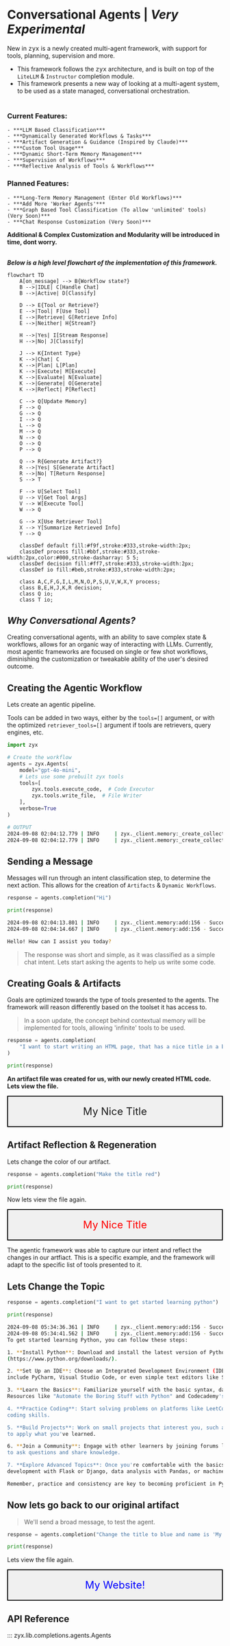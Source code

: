 # **Conversational Agents** | *Very Experimental*

New in <samp>zyx</samp> is a newly created multi-agent framework, with support for tools, planning, supervision and more. </br>

- This framework follows the <samp>zyx</samp> architecture, and is built on top of the <code>LiteLLM</code> & <code>Instructor</code> completion module. </br>
- This framework presents a new way of looking at a multi-agent system, to be used as a state managed, conversational orchestration. </br></br>

### **Current Features**:

    - ***LLM Based Classification***
    - ***Dynamically Generated Workflows & Tasks***
    - ***Artifact Generation & Guidance (Inspired by Claude)***
    - ***Custom Tool Usage***
    - ***Dynamic Short-Term Memory Management***
    - ***Supervision of Workflows***
    - ***Reflective Analysis of Tools & Workflows***

### **Planned Features**:

    - ***Long-Term Memory Management (Enter Old Workflows)***
    - ***Add More 'Worker Agents'***
    - ***Graph Based Tool Classification (To allow 'unlimited' tools) (Very Soon)***
    - ***Chat Response Customization (Very Soon)***

**Additional & Complex Customization and Modularity will be introduced in time, dont worry.**</br></br>

***Below is a high level flowchart of the implementation of this framework.***

```mermaid
flowchart TD
    A[on_message] --> B{Workflow state?}
    B -->|IDLE| C[Handle Chat]
    B -->|Active| D[Classify]
    
    D --> E{Tool or Retrieve?}
    E -->|Tool| F[Use Tool]
    E -->|Retrieve| G[Retrieve Info]
    E -->|Neither| H{Stream?}
    
    H -->|Yes| I[Stream Response]
    H -->|No| J[Classify]
    
    J --> K{Intent Type}
    K -->|Chat| C
    K -->|Plan| L[Plan]
    K -->|Execute| M[Execute]
    K -->|Evaluate| N[Evaluate]
    K -->|Generate| O[Generate]
    K -->|Reflect| P[Reflect]
    
    C --> Q[Update Memory]
    F --> Q
    G --> Q
    I --> Q
    L --> Q
    M --> Q
    N --> Q
    O --> Q
    P --> Q
    
    Q --> R{Generate Artifact?}
    R -->|Yes| S[Generate Artifact]
    R -->|No| T[Return Response]
    S --> T

    F --> U[Select Tool]
    U --> V[Get Tool Args]
    V --> W[Execute Tool]
    W --> Q

    G --> X[Use Retriever Tool]
    X --> Y[Summarize Retrieved Info]
    Y --> Q

    classDef default fill:#f9f,stroke:#333,stroke-width:2px;
    classDef process fill:#bbf,stroke:#333,stroke-width:2px,color:#000,stroke-dasharray: 5 5;
    classDef decision fill:#ff7,stroke:#333,stroke-width:2px;
    classDef io fill:#beb,stroke:#333,stroke-width:2px;
    
    class A,C,F,G,I,L,M,N,O,P,S,U,V,W,X,Y process;
    class B,E,H,J,K,R decision;
    class Q io;
    class T io;
```

## ***Why Conversational Agents?***

Creating conversational agents, with an ability to save complex state & workflows, allows for an organic way of interacting with LLMs. Currently, most agentic frameworks are focused on single or few shot workflows, diminishing the customization or tweakable ability of the user's desired outcome.

## **Creating the Agentic Workflow**

Lets create an agentic pipeline. </br>

Tools can be added in two ways, either by the <code>tools=[]</code> argument, or with the optimized <code>retriever_tools=[]</code> argument if tools are retrievers, query engines, etc.

```python
import zyx

# Create the workflow
agents = zyx.Agents(
    model="gpt-4o-mini",
    # Lets use some prebuilt zyx tools
    tools=[
        zyx.tools.execute_code,  # Code Executor
        zyx.tools.write_file,  # File Writer
    ],
    verbose=True
)
```

```bash
# OUTPUT
2024-09-08 02:04:12.779 | INFO     | zyx._client.memory:_create_collection:73 - Collection 'agents_memory' does not exist. Creating it now.
2024-09-08 02:04:12.779 | INFO     | zyx._client.memory:_create_collection:82 - Collection 'agents_memory' created successfully.
```

## **Sending a Message**

Messages will run through an intent classification step, to determine the next action. This allows for the creation of <code>Artifacts</code> & <code>Dynamic Workflows</code>.

```python
response = agents.completion("Hi")

print(response)
```

```bash
2024-09-08 02:04:13.801 | INFO     | zyx._client.memory:add:156 - Successfully added 1 points to the collection.
2024-09-08 02:04:14.667 | INFO     | zyx._client.memory:add:156 - Successfully added 1 points to the collection.

Hello! How can I assist you today?
```

> The response was short and simple, as it was classified as a simple chat intent. Lets start asking the agents to help us write some code.

## **Creating Goals & Artifacts**

Goals are optimized towards the type of tools presented to the agents. The framework will reason differently based on the toolset it has access to. 

> In a soon update, the concept behind contextual memory will be implemented for tools, allowing 'infinite' tools to be used.

```python
response = agents.completion(
    "I want to start writing an HTML page, that has a nice title in a box."
)

print(response)
```

**An artifact file was created for us, with our newly created HTML code. Lets view the file.**

<!DOCTYPE html>
<html lang="en">
<head>
    <meta charset="UTF-8">
    <meta name="viewport" content="width=device-width, initial-scale=1.0">
    <title>My Nice Title</title>
    <style>
        .title-box_0 {
            border: 2px solid #000;
            padding: 20px;
            text-align: center;
            font-size: 24px;
            background-color: #f0f0f0;
        }
    </style>
</head>
<body>
    <div class="title-box_0">
        My Nice Title
    </div>
</body>
</html>

## **Artifact Reflection & Regeneration**

Lets change the color of our artifact.

```python
response = agents.completion("Make the title red")

print(response)
```

Now lets view the file again.

<!DOCTYPE html>
<html lang="en">
<head>
    <meta charset="UTF-8">
    <meta name="viewport" content="width=device-width, initial-scale=1.0">
    <title>My Nice Title</title>
    <style>
        .title-box_1 {
            border: 2px solid #000;
            padding: 20px;
            text-align: center;
            font-size: 24px;
            background-color: #f0f0f0;
            color: red;
        }
    </style>
</head>
<body>
    <div class="title-box_1">
        My Nice Title
    </div>
</body>
</html>

The agentic framework was able to capture our intent and reflect the changes in our artfiact. This is a specific example, and the framework will adapt to the specific list of tools presented to it.

## **Lets Change the Topic**

```python
response = agents.completion("I want to get started learning python")

print(response)
```

```bash
2024-09-08 05:34:36.361 | INFO     | zyx._client.memory:add:156 - Successfully added 1 points to the collection.
2024-09-08 05:34:41.562 | INFO     | zyx._client.memory:add:156 - Successfully added 1 points to the collection.
To get started learning Python, you can follow these steps:

1. **Install Python**: Download and install the latest version of Python from the official website 
(https://www.python.org/downloads/).

2. **Set Up an IDE**: Choose an Integrated Development Environment (IDE) to write your code. Popular options 
include PyCharm, Visual Studio Code, or even simple text editors like Sublime Text.

3. **Learn the Basics**: Familiarize yourself with the basic syntax, data types, and control structures in Python. 
Resources like "Automate the Boring Stuff with Python" and Codecademy's Python course are great starting points.

4. **Practice Coding**: Start solving problems on platforms like LeetCode, HackerRank, or Codewars to improve your 
coding skills.

5. **Build Projects**: Work on small projects that interest you, such as a calculator, web scraper, or simple game,
to apply what you've learned.

6. **Join a Community**: Engage with other learners by joining forums like Stack Overflow or Reddit's r/learnpython
to ask questions and share knowledge.

7. **Explore Advanced Topics**: Once you're comfortable with the basics, explore more advanced topics like web 
development with Flask or Django, data analysis with Pandas, or machine learning with TensorFlow.

Remember, practice and consistency are key to becoming proficient in Python!
```

## **Now lets go back to our original artifact**

> We'll send a broad message, to test the agent.

```python
response = agents.completion("Change the title to blue and name is 'My Website!'")

print(response)
```

Lets view the file again.

<!DOCTYPE html>
<html lang="en">
<head>
    <meta charset="UTF-8">
    <meta name="viewport" content="width=device-width, initial-scale=1.0">
    <title>My Website!</title>
    <style>
        .title-box_2 {
            border: 2px solid #000;
            padding: 20px;
            text-align: center;
            font-size: 24px;
            background-color: #f0f0f0;
            color: blue;
        }
    </style>
</head>
<body>
    <div class="title-box_2">
        My Website!
    </div>
</body>
</html>

## **API Reference**

::: zyx.lib.completions.agents.Agents